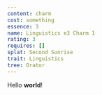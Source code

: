 ```yaml
---
content: charm
cost: something
essence: 3
name: Linguistics e3 Charm 1
rating: 3
requires: []
splat: Second Sunrise
trait: Linguistics
tree: Orator
---
```


Hello **world**!
